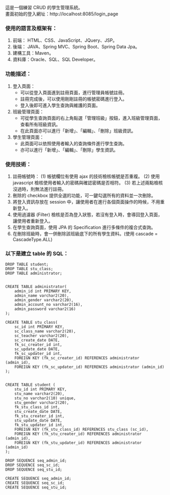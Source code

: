 這是一個練習 CRUD 的學生管理系統。<br>
畫面初始的登入網址：http://localhost:8085/login_page

### 使用的語言及框架有：
1. 前端： HTML、CSS、JavaScript、JQuery、JSP。
2. 後端： JAVA、Spring MVC、Spring Boot、Spring Data Jpa。
3. 建構工具：Maven。
4. 資料庫：Oracle、SQL、SQL Developer。

### 功能描述：
1. 登入頁面：
   - 可以從登入頁面進到註冊頁面，進行管理員帳號註冊。
   - 註冊完成後，可以使用剛剛註冊的帳號密碼進行登入。
   - 登入後即可進入學生查詢與維護的頁面。
2. 班級管理頁面：
   -  可從學生查詢頁面的右上角點選「管理班級」按鈕，進入班級管理頁面，查看所有班級資訊。
   -  在此頁面亦可以進行「新增」、「編輯」、「刪除」班級資訊。
3. 學生管理頁面：
   - 此頁面可以依照使用者輸入的查詢條件進行學生查詢。
   - 亦可以進行「新增」、「編輯」、「刪除」學生資訊。

### 使用技術：
1. 註冊帳號時：
   (1) 帳號欄位有使用 ajax 的技術檢核帳號是否重複。
   (2) 使用 javascript 檢核使用者輸入的密碼與確認密碼是否相符。
   (3) 若上述兩點檢核沒過時，則無法進行註冊。
2. 刪除的 checkbox 提供全選的功能，可一鍵勾選所有的資料並一次刪除。
3. 將登入資訊存放在 session 中，讓使用者在進行各個頁面操作的時候，不用重新登入。
4. 使用過濾器 (Filter) 檢核是否為登入狀態，若沒有登入時，會導回登入頁面，讓使用者重新登入。
5. 在學生查詢頁面，使用 JPA 的 Specification 進行多條件的複合式查詢。
6. 在刪除班級時，會一併刪除該班級底下的所有學生資料。(使用 cascade = CascadeType.ALL)

### 以下是建立 table 的 SQL：
```sql=
DROP TABLE student;
DROP TABLE stu_class;
DROP TABLE administrator;


CREATE TABLE administrator(
    admin_id int PRIMARY KEY,
    admin_name varchar2(20),
    admin_gender varchar2(20),
    admin_account_no varchar2(16),
    admin_password varchar2(16)
);

CREATE TABLE stu_class(
    sc_id int PRIMARY KEY,
    sc_class_name varchar2(20),
    sc_teacher varchar2(20),
    sc_create_date DATE,
    fk_sc_creater_id int,
    sc_update_date DATE,
    fk_sc_updater_id int,
    FOREIGN KEY (fk_sc_creater_id) REFERENCES administrator (admin_id),
    FOREIGN KEY (fk_sc_updater_id) REFERENCES administrator (admin_id)
);


CREATE TABLE student (
    stu_id int PRIMARY KEY,
    stu_name varchar2(20),
    stu_no varchar2(10) unique,
    stu_gender varchar2(20),
    fk_stu_class_id int,
    stu_create_date DATE,
    fk_stu_creater_id int,
    stu_update_date DATE,
    fk_stu_updater_id int,
    FOREIGN KEY (fk_stu_class_id) REFERENCES stu_class (sc_id),
    FOREIGN KEY (fk_stu_creater_id) REFERENCES administrator (admin_id),
    FOREIGN KEY (fk_stu_updater_id) REFERENCES administrator (admin_id)
);

DROP SEQUENCE seq_admin_id;
DROP SEQUENCE seq_sc_id;
DROP SEQUENCE seq_stu_id;

CREATE SEQUENCE seq_admin_id;
CREATE SEQUENCE seq_sc_id;
CREATE SEQUENCE seq_stu_id;
```
